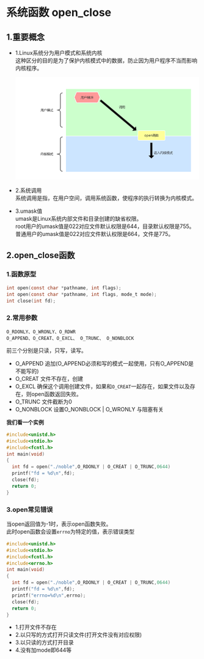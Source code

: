 # 系统函数 open_close

## 1.重要概念


- 1.Linux系统分为用户模式和系统内核<br>
  这种区分的目的是为了保护内核模式中的数据，防止因为用户程序不当而影响内核程序。<br>

  ![fail](img/1.1.PNG)<br>

- 2.系统调用<br>
  系统调用是指，在用户空间，调用系统函数，使程序的执行转换为内核模式。<br>

- 3.umask值<br>
  umask是Linux系统内部文件和目录创建的缺省权限。<br>
  root用户的umask值是022对应文件默认权限是644，目录默认权限是755。普通用户的umask值是022对应文件默认权限是664，文件是775。<br>


## 2.open_close函数
### 1.函数原型
```C
int open(const char *pathname, int flags);
int open(const char *pathname, int flags, mode_t mode);
int close(int fd);
```

### 2.常用参数
```
O_RDONLY、O_WRONLY、O_RDWR
O_APPEND、O_CREAT、O_EXCL、 O_TRUNC、 O_NONBLOCK
```
前三个分别是只读，只写，读写。<br>
- O_APPEND 追加(O_APPEND必须和写的模式一起使用，只有O_APPEND是不能写的)
- O_CREAT 文件不存在，创建
- O_EXCL 确保这个调用创建文件，如果和``O_CREAT``一起存在，如果文件以及存在，则open函数返回失败。<br>
- O_TRUNC 文件截断为0
- O_NONBLOCK 设置O_NONBLOCK  |  O_WRONLY 与阻塞有关

__我们看一个实例__<br>
```C
#include<unistd.h>
#include<stdio.h>
#include<fcntl.h>
int main(void)
{
  int fd = open("./noble",O_RDONLY | O_CREAT | O_TRUNC,0644)
  printf("fd = %d\n",fd);
  close(fd);
  return 0;
}
```

### 3.open常见错误
当open返回值为-1时，表示open函数失败。<br>
此时open函数会设置``errno``为特定的值，表示错误类型<br>
```C
#include<unistd.h>
#include<stdio.h>
#include<fcntl.h>
#include<errno.h>
int main(void)
{
  int fd = open("./noble",O_RDONLY | O_CREAT | O_TRUNC,0644)
  printf("fd = %d\n",fd);
  printf("errno=%d\n",errno);
  close(fd);
  return 0;
}
```

- 1.打开文件不存在
- 2.以只写的方式打开只读文件(打开文件没有对应权限)
- 3.以只读的方式打开目录
- 4.没有加mode即644等
